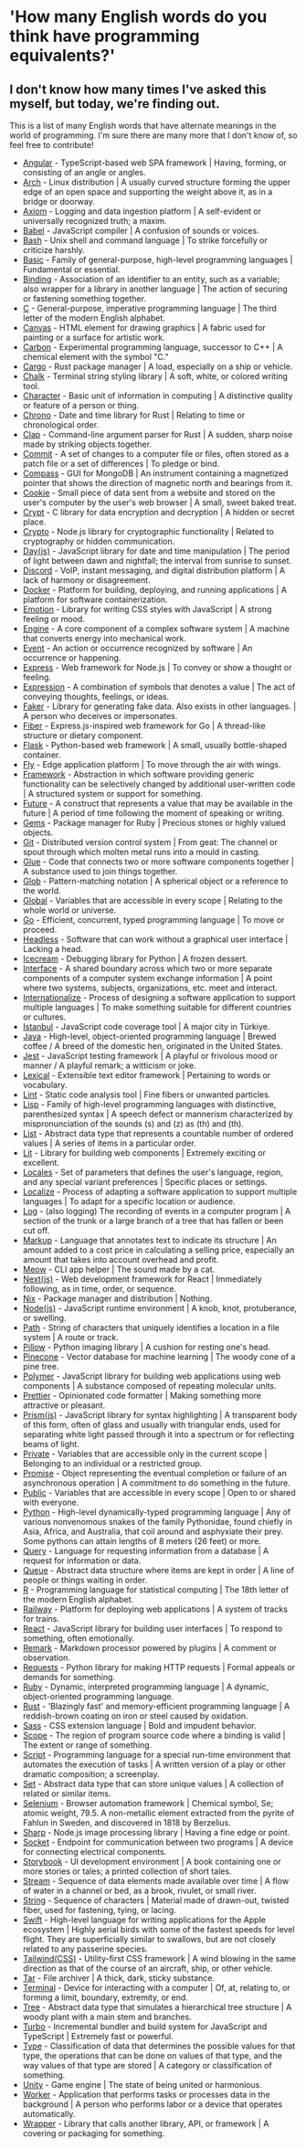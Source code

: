 # 'How many English words do you think have programming equivalents?'
## I don't know how many times I've asked this myself, but today, we're finding out.

This is a list of many English words that have alternate meanings in the world of programming. I'm sure there are many more that I don't know of, so feel free to contribute!

- [Angular](https://angular.io/) - TypeScript-based web SPA framework | Having, forming, or consisting of an angle or angles.
- [Arch](https://archlinux.org/) - Linux distribution | A usually curved structure forming the upper edge of an open space and supporting the weight above it, as in a bridge or doorway.
- [Axiom](https://axiom.co/) - Logging and data ingestion platform | A self-evident or universally recognized truth; a maxim.
- [Babel](https://babeljs.io/) - JavaScript compiler | A confusion of sounds or voices.
- [Bash](https://www.gnu.org/software/bash/) - Unix shell and command language | To strike forcefully or criticize harshly.
- [Basic](https://en.wikipedia.org/wiki/BASIC) - Family of general-purpose, high-level programming languages | Fundamental or essential.
- [Binding](https://en.wikipedia.org/wiki/Name_binding) - Association of an identifier to an entity, such as a variable; also wrapper for a library in another language | The action of securing or fastening something together.
- [C](https://en.wikipedia.org/wiki/C_(programming_language)) - General-purpose, imperative programming language | The third letter of the modern English alphabet.
- [Canvas](https://developer.mozilla.org/en-US/docs/Web/API/Canvas_API) - HTML element for drawing graphics | A fabric used for painting or a surface for artistic work.
- [Carbon](https://github.com/carbon-language/carbon-lang) - Experimental programming language, successor to C++ | A chemical element with the symbol "C."
- [Cargo](https://doc.rust-lang.org/cargo/) - Rust package manager | A load, especially on a ship or vehicle.
- [Chalk](https://www.npmjs.com/package/chalk) - Terminal string styling library | A soft, white, or colored writing tool.
- [Character](https://en.wikipedia.org/wiki/Character_(computing)) - Basic unit of information in computing | A distinctive quality or feature of a person or thing.
- [Chrono](https://docs.rs/chrono/latest/chrono/) - Date and time library for Rust | Relating to time or chronological order.
- [Clap](https://docs.rs/clap/latest/clap/) - Command-line argument parser for Rust | A sudden, sharp noise made by striking objects together.
- [Commit](https://en.wikipedia.org/wiki/Commit_(version_control)) - A set of changes to a computer file or files, often stored as a patch file or a set of differences | To pledge or bind.
- [Compass](https://www.mongodb.com/products/compass) - GUI for MongoDB | An instrument containing a magnetized pointer that shows the direction of magnetic north and bearings from it.
- [Cookie](https://en.wikipedia.org/wiki/HTTP_cookie) - Small piece of data sent from a website and stored on the user's computer by the user's web browser | A small, sweet baked treat.
- [Crypt](https://en.wikipedia.org/wiki/Crypt_(C)) - C library for data encryption and decryption | A hidden or secret place.
- [Crypto](https://nodejs.org/api/crypto.html) - Node.js library for cryptographic functionality | Related to cryptography or hidden communication.
- [Day(js)](https://day.js.org/) - JavaScript library for date and time manipulation | The period of light between dawn and nightfall; the interval from sunrise to sunset.
- [Discord](https://discord.com/) - VoIP, instant messaging, and digital distribution platform | A lack of harmony or disagreement.
- [Docker](https://www.docker.com/) - Platform for building, deploying, and running applications | A platform for software containerization.
- [Emotion](https://emotion.sh/docs/introduction) - Library for writing CSS styles with JavaScript | A strong feeling or mood.
- [Engine](https://en.wikipedia.org/wiki/Software_engine) - A core component of a complex software system | A machine that converts energy into mechanical work.
- [Event](https://en.wikipedia.org/wiki/Event_(computing)) - An action or occurrence recognized by software | An occurrence or happening.
- [Express](https://expressjs.com/) - Web framework for Node.js | To convey or show a thought or feeling.
- [Expression](https://en.wikipedia.org/wiki/Expression_(computer_science)) - A combination of symbols that denotes a value | The act of conveying thoughts, feelings, or ideas.
- [Faker](https://faker.readthedocs.io/en/master/) - Library for generating fake data. Also exists in other languages. | A person who deceives or impersonates.
- [Fiber](https://gofiber.io/) - Express.js-inspired web framework for Go | A thread-like structure or dietary component.
- [Flask](https://flask.palletsprojects.com/en/3.0.x/) - Python-based web framework | A small, usually bottle-shaped container.
- [Fly](https://fly.io/) - Edge application platform | To move through the air with wings.
- [Framework](https://en.wikipedia.org/wiki/Software_framework) - Abstraction in which software providing generic functionality can be selectively changed by additional user-written code | A structured system or support for something.
- [Future](https://en.wikipedia.org/wiki/Futures_and_promises) - A construct that represents a value that may be available in the future | A period of time following the moment of speaking or writing.
- [Gems](https://rubygems.org/) - Package manager for Ruby | Precious stones or highly valued objects.
- [Git](https://git-scm.com/) - Distributed version control system | From geat: The channel or spout through which molten metal runs into a mould in casting.
- [Glue](https://en.wikipedia.org/wiki/Software_glue_code) - Code that connects two or more software components together | A substance used to join things together.
- [Glob](https://en.wikipedia.org/wiki/Glob_(programming)) - Pattern-matching notation | A spherical object or a reference to the world.
- [Global](https://en.wikipedia.org/wiki/Global_variable) - Variables that are accessible in every scope | Relating to the whole world or universe.
- [Go](https://golang.org/) - Efficient, concurrent, typed programming language | To move or proceed.
- [Headless](https://en.wikipedia.org/wiki/Headless_software) - Software that can work without a graphical user interface | Lacking a head.
- [Icecream](https://github.com/gruns/icecream) - Debugging library for Python | A frozen dessert.
- [Interface](https://en.wikipedia.org/wiki/Interface_(computing)) - A shared boundary across which two or more separate components of a computer system exchange information | A point where two systems, subjects, organizations, etc. meet and interact.
- [Internationalize](https://en.wikipedia.org/wiki/Internationalization_and_localization) - Process of designing a software application to support multiple languages | To make something suitable for different countries or cultures.
- [Istanbul](https://istanbul.js.org/) - JavaScript code coverage tool | A major city in Türkiye.
- [Java](https://www.java.com/en/) - High-level, object-oriented programming language | Brewed coffee / A breed of the domestic hen, originated in the United States.
- [Jest](https://jestjs.io/) - JavaScript testing framework | A playful or frivolous mood or manner / A playful remark; a witticism or joke.
- [Lexical](https://lexical.dev/) - Extensible text editor framework | Pertaining to words or vocabulary.
- [Lint](https://en.wikipedia.org/wiki/Lint_(software)) - Static code analysis tool | Fine fibers or unwanted particles.
- [Lisp](https://lisp-lang.org/) - Family of high-level programming languages with distinctive, parenthesized syntax | A speech defect or mannerism characterized by mispronunciation of the sounds (s) and (z) as (th) and (th).
- [List](https://en.wikipedia.org/wiki/List_(abstract_data_type)) - Abstract data type that represents a countable number of ordered values | A series of items in a particular order.
- [Lit](https://lit.dev/) - Library for building web components | Extremely exciting or excellent.
- [Locales](https://en.wikipedia.org/wiki/Locale_(computer_software)) - Set of parameters that defines the user's language, region, and any special variant preferences | Specific places or settings.
- [Localize](https://en.wikipedia.org/wiki/Internationalization_and_localization) - Process of adapting a software application to support multiple languages | To adapt for a specific location or audience.
- [Log](https://en.wikipedia.org/wiki/Log_file) - (also logging) The recording of events in a computer program | A section of the trunk or a large branch of a tree that has fallen or been cut off.
- [Markup](https://en.wikipedia.org/wiki/Markup_language) - Language that annotates text to indicate its structure | An amount added to a cost price in calculating a selling price, especially an amount that takes into account overhead and profit.
- [Meow](https://github.com/sindresorhus/meow) - CLI app helper | The sound made by a cat.
- [Next(js)](https://nextjs.org/) - Web development framework for React | Immediately following, as in time, order, or sequence.
- [Nix](https://nixos.org/) - Package manager and distribution | Nothing.
- [Node(js)](https://nodejs.org/en/) - JavaScript runtime environment | A knob, knot, protuberance, or swelling.
- [Path](https://en.wikipedia.org/wiki/Path_(computing)) - String of characters that uniquely identifies a location in a file system | A route or track.
- [Pillow](https://python-pillow.org/) - Python imaging library | A cushion for resting one's head.
- [Pinecone](https://www.pinecone.io/) - Vector database for machine learning | The woody cone of a pine tree.
- [Polymer](https://www.polymer-project.org/) - JavaScript library for building web applications using web components | A substance composed of repeating molecular units.
- [Prettier](https://prettier.io/) - Opinionated code formatter | Making something more attractive or pleasant.
- [Prism(js)](https://prismjs.com/) - JavaScript library for syntax highlighting | A transparent body of this form, often of glass and usually with triangular ends, used for separating white light passed through it into a spectrum or for reflecting beams of light.
- [Private](https://en.wikipedia.org/wiki/Scope_(computer_science)#Lexical_scoping) - Variables that are accessible only in the current scope | Belonging to an individual or a restricted group.
- [Promise](https://developer.mozilla.org/en-US/docs/Web/JavaScript/Reference/Global_Objects/Promise) - Object representing the eventual completion or failure of an asynchronous operation | A commitment to do something in the future.
- [Public](https://en.wikipedia.org/wiki/Scope_(computer_science)#Lexical_scoping) - Variables that are accessible in every scope | Open to or shared with everyone.
- [Python](https://www.python.org/) - High-level dynamically-typed programming language | Any of various nonvenomous snakes of the family Pythonidae, found chiefly in Asia, Africa, and Australia, that coil around and asphyxiate their prey. Some pythons can attain lengths of 8 meters (26 feet) or more.
- [Query](https://en.wikipedia.org/wiki/Query_language) - Language for requesting information from a database | A request for information or data.
- [Queue](https://en.wikipedia.org/wiki/Queue_(abstract_data_type)) - Abstract data structure where items are kept in order | A line of people or things waiting in order.
- [R](https://www.r-project.org/) - Programming language for statistical computing | The 18th letter of the modern English alphabet.
- [Railway](https://railway.app/) - Platform for deploying web applications | A system of tracks for trains.
- [React](https://reactjs.org/) - JavaScript library for building user interfaces | To respond to something, often emotionally.
- [Remark](https://remark.js.org/) - Markdown processor powered by plugins | A comment or observation.
- [Requests](https://requests.readthedocs.io/en/master/) - Python library for making HTTP requests | Formal appeals or demands for something.
- [Ruby](https://www.ruby-lang.org/en/) - Dynamic, interpreted programming language | A dynamic, object-oriented programming language.
- [Rust](https://www.rust-lang.org/) - 'Blazingly fast' and memory-efficient programming language | A reddish-brown coating on iron or steel caused by oxidation.
- [Sass](https://sass-lang.com/) - CSS extension language | Bold and impudent behavior.
- [Scope](https://en.wikipedia.org/wiki/Scope_(computer_science)) - The region of program source code where a binding is valid | The extent or range of something.
- [Script](https://en.wikipedia.org/wiki/Scripting_language) - Programming language for a special run-time environment that automates the execution of tasks | A written version of a play or other dramatic composition; a screenplay.
- [Set](https://en.wikipedia.org/wiki/Set_(abstract_data_type)) - Abstract data type that can store unique values | A collection of related or similar items.
- [Selenium](https://www.selenium.dev/) - Browser automation framework | Chemical symbol, Se; atomic weight, 79.5. A non-metallic element extracted from the pyrite of Fahlun in Sweden, and discovered in 1818 by Berzelius.
- [Sharp](https://sharp.pixelplumbing.com/) - Node.js image processing library | Having a fine edge or point.
- [Socket](https://en.wikipedia.org/wiki/Network_socket) - Endpoint for communication between two programs | A device for connecting electrical components.
- [Storybook](https://storybook.js.org/) - UI development environment | A book containing one or more stories or tales; a printed collection of short tales.
- [Stream](https://en.wikipedia.org/wiki/Stream_(computing)) - Sequence of data elements made available over time | A flow of water in a channel or bed, as a brook, rivulet, or small river.
- [String](https://en.wikipedia.org/wiki/String_(computer_science)) - Sequence of characters | Material made of drawn-out, twisted fiber, used for fastening, tying, or lacing.
- [Swift](https://developer.apple.com/swift/) - High-level language for writing applications for the Apple ecosystem | Highly aerial birds with some of the fastest speeds for level flight. They are superficially similar to swallows, but are not closely related to any passerine species.
- [Tailwind(CSS)](https://tailwindcss.com/) - Utility-first CSS framework | A wind blowing in the same direction as that of the course of an aircraft, ship, or other vehicle.
- [Tar](https://en.wikipedia.org/wiki/Tar_(computing)) - File archiver | A thick, dark, sticky substance.
- [Terminal](https://en.wikipedia.org/wiki/Computer_terminal) - Device for interacting with a computer | Of, at, relating to, or forming a limit, boundary, extremity, or end.
- [Tree](https://en.wikipedia.org/wiki/Tree_(data_structure)) - Abstract data type that simulates a hierarchical tree structure | A woody plant with a main stem and branches.
- [Turbo](https://turbo.build/) - Incremental bundler and build system for JavaScript and TypeScript | Extremely fast or powerful.
- [Type](https://en.wikipedia.org/wiki/Type_(computer_science)) - Classification of data that determines the possible values for that type, the operations that can be done on values of that type, and the way values of that type are stored | A category or classification of something.
- [Unity](https://unity.com/) - Game engine | The state of being united or harmonious.
- [Worker](https://developer.mozilla.org/en-US/docs/Web/API/Web_Workers_API) - Application that performs tasks or processes data in the background | A person who performs labor or a device that operates automatically.
- [Wrapper](https://en.wikipedia.org/wiki/Wrapper_library) - Library that calls another library, API, or framework | A covering or packaging for something.

